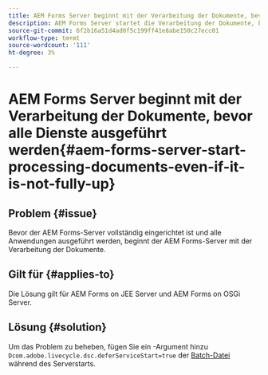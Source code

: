 ```yaml
---
title: AEM Forms Server beginnt mit der Verarbeitung der Dokumente, bevor alle Dienste ausgeführt werden.
description: AEM Forms Server startet die Verarbeitung der Dokumente, bevor alle Dienste auf dem JEE-Server und OSGi-Server ausgeführt werden.
source-git-commit: 6f2b16a51d4ad0f5c199ff41e8abe150c27ecc01
workflow-type: tm+mt
source-wordcount: '111'
ht-degree: 3%

---
```


# AEM Forms Server beginnt mit der Verarbeitung der Dokumente, bevor alle Dienste ausgeführt werden{#aem-forms-server-start-processing-documents-even-if-it-is-not-fully-up}

## Problem {#issue}

<!--When user restarts AEM Forms server, the current calling processes or services still continue such as rendering PDF documents and more. It causes the restart of the AEM Forms server to not startup correctly.-->

Bevor der AEM Forms-Server vollständig eingerichtet ist und alle Anwendungen ausgeführt werden, beginnt der AEM Forms-Server mit der Verarbeitung der Dokumente.


## Gilt für {#applies-to}

Die Lösung gilt für AEM Forms on JEE Server und AEM Forms on OSGi Server.

## Lösung {#solution}

Um das Problem zu beheben, fügen Sie ein -Argument hinzu `Dcom.adobe.livecycle.dsc.deferServiceStart=true` der [Batch-Datei](https://experienceleague.adobe.com/docs/experience-manager-65/deploying/deploying/command-line-start-and-stop.html#windows-platform-start-bat-script-example) während des Serverstarts.
